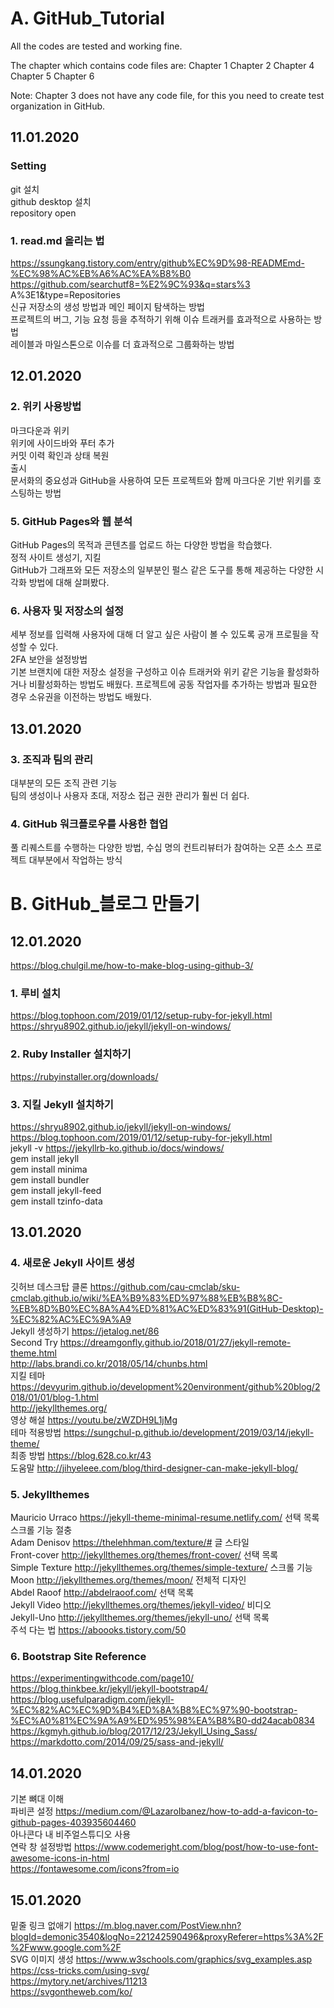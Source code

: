 # A. GitHub_Tutorial

All the codes are tested and working fine.

The chapter which contains code files are:
Chapter 1
Chapter 2
Chapter 4
Chapter 5
Chapter 6

Note: Chapter 3 does not have any code file, for this you need to create test organization in GitHub.

## 11.01.2020
### Setting
git 설치     
github desktop 설치     
repository open      

### 1. read.md 올리는 법
   https://ssungkang.tistory.com/entry/github%EC%9D%98-READMEmd-%EC%98%AC%EB%A6%AC%EA%B8%B0      
   https://github.com/searchutf8=%E2%9C%93&q=stars%3 A%3E1&type=Repositories      
   신규 저장소의 생성 방법과 메인 페이지 탐색하는 방법      
   프로젝트의 버그, 기능 요청 등을 추적하기 위해 이슈 트래커를 효과적으로 사용하는 방법      
   레이블과 마일스톤으로 이슈를 더 효과적으로 그룹화하는 방법
   
## 12.01.2020

### 2. 위키 사용방법
   마크다운과 위키      
   위키에 사이드바와 푸터 추가      
   커밋 이력 확인과 상태 복원       
   출시      
   문서화의 중요성과  GitHub을 사용하여 모든 프로젝트와 함께 마크다운 기반 위키를 호스팅하는 방법     
   
### 5. GitHub Pages와 웹 분석
   GitHub Pages의 목적과 콘텐츠를 업로드 하는 다양한 방법을 학습했다.     
   정적 사이트 생성기, 지킬      
   GitHub가 그래프와 모든 저장소의 일부분인 펄스 같은 도구를 통해 제공하는 다양한 시각화 방법에 대해 살펴봤다.     
   
### 6. 사용자 및 저장소의 설정
   세부 정보를 입력해 사용자에 대해 더 알고 싶은 사람이 볼 수 있도록 공개 프로필을 작성할 수 있다.     
   2FA 보안을 설정방법     
   기본 브랜치에 대한 저장소 설정을 구성하고 이슈 트래커와 위키 같은 기능을 활성화하거나 비활성화하는 방법도 배웠다. 프로젝트에 공동 작업자를 추가하는 방법과 필요한 경우 소유권을 이전하는 방법도 배웠다.       

## 13.01.2020
### 3. 조직과 팀의 관리
   대부분의 모든 조직 관련 기능     
   팀의 생성이나 사용자 초대, 저장소 접근 권한 관리가 훨씬 더 쉽다.     
   
### 4. GitHub 워크플로우를 사용한 협업
   풀 리퀘스트를 수행하는 다양한 방법, 수십 명의 컨트리뷰터가 참여하는 오픈 소스 프로젝트 대부분에서 작업하는 방식      
   


# B. GitHub_블로그 만들기

## 12.01.2020
   https://blog.chulgil.me/how-to-make-blog-using-github-3/      

### 1. 루비 설치     
   https://blog.tophoon.com/2019/01/12/setup-ruby-for-jekyll.html        
   https://shryu8902.github.io/jekyll/jekyll-on-windows/
### 2. Ruby Installer 설치하기       
   https://rubyinstaller.org/downloads/          
### 3. 지킬 Jekyll 설치하기            
   https://shryu8902.github.io/jekyll/jekyll-on-windows/     
   https://blog.tophoon.com/2019/01/12/setup-ruby-for-jekyll.html     
   jekyll -v    https://jekyllrb-ko.github.io/docs/windows/      
   gem install jekyll     
   gem install minima     
   gem install bundler     
   gem install jekyll-feed     
   gem install tzinfo-data     

## 13.01.2020     

### 4. 새로운 Jekyll 사이트 생성     
   깃허브 데스크탑 클론 https://github.com/cau-cmclab/sku-cmclab.github.io/wiki/%EA%B9%83%ED%97%88%EB%B8%8C-%EB%8D%B0%EC%8A%A4%ED%81%AC%ED%83%91(GitHub-Desktop)-%EC%82%AC%EC%9A%A9      
   Jekyll 생성하기 https://jetalog.net/86     
   Second Try    https://dreamgonfly.github.io/2018/01/27/jekyll-remote-theme.html      
   http://labs.brandi.co.kr/2018/05/14/chunbs.html     
   지킬 테마 https://devyurim.github.io/development%20environment/github%20blog/2018/01/01/blog-1.html     
   http://jekyllthemes.org/     
   영상 해설 https://youtu.be/zWZDH9L1jMg      
   테마 적용방법 https://sungchul-p.github.io/development/2019/03/14/jekyll-theme/       
   최종 방법 https://blog.628.co.kr/43         
   도움말 http://jihyeleee.com/blog/third-designer-can-make-jekyll-blog/       

### 5. Jekyllthemes
   Mauricio Urraco https://jekyll-theme-minimal-resume.netlify.com/ 선택 목록 스크롤 기능 절충    
   Adam Denisov https://thelehhman.com/texture/# 글 스타일    
   Front-cover http://jekyllthemes.org/themes/front-cover/ 선택 목록     
   Simple Texture http://jekyllthemes.org/themes/simple-texture/ 스크롤 기능    
   Moon http://jekyllthemes.org/themes/moon/ 전체적 디자인    
   Abdel Raoof http://abdelraoof.com/ 선택 목록    
   Jekyll Video http://jekyllthemes.org/themes/jekyll-video/ 비디오     
   Jekyll-Uno http://jekyllthemes.org/themes/jekyll-uno/ 선택 목록     
   주석 다는 법 https://aboooks.tistory.com/50     
   
### 6. Bootstrap Site Reference     
   https://experimentingwithcode.com/page10/      
   https://blog.thinkbee.kr/jekyll/jekyll-bootstrap4/     
   https://blog.usefulparadigm.com/jekyll-%EC%82%AC%EC%9D%B4%ED%8A%B8%EC%97%90-bootstrap-%EC%A0%81%EC%9A%A9%ED%95%98%EA%B8%B0-dd24acab0834     
   https://kgmyh.github.io/blog/2017/12/23/Jekyll_Using_Sass/      
   https://markdotto.com/2014/09/25/sass-and-jekyll/       
   
## 14.01.2020
   기본 뼈대 이해      
   파비콘 설정 https://medium.com/@LazaroIbanez/how-to-add-a-favicon-to-github-pages-403935604460        
   아나콘다 내 비주얼스튜디오 사용       
   연락 창 설정방법 https://www.codemeright.com/blog/post/how-to-use-font-awesome-icons-in-html      
   https://fontawesome.com/icons?from=io         
   
## 15.01.2020
   밑줄 링크 없애기 https://m.blog.naver.com/PostView.nhn?blogId=demonic3540&logNo=221242590496&proxyReferer=https%3A%2F%2Fwww.google.com%2F      
   SVG 이미지 생성 https://www.w3schools.com/graphics/svg_examples.asp      
   https://css-tricks.com/using-svg/      
   https://mytory.net/archives/11213      
   https://svgontheweb.com/ko/       
   

   
   
   
   
